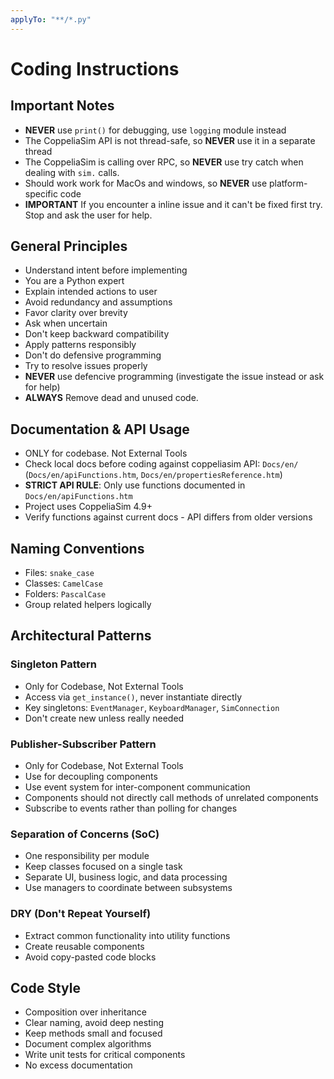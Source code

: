 ```yaml
---
applyTo: "**/*.py"
---
```


# Coding Instructions

## Important Notes
- **NEVER** use `print()` for debugging, use `logging` module instead
- The CoppeliaSim API is not thread-safe, so **NEVER** use it in a separate thread
- The CoppeliaSim is calling over RPC, so **NEVER** use try catch when dealing with `sim.` calls.
- Should work work for MacOs and windows, so **NEVER** use platform-specific code
- **IMPORTANT** If you encounter a inline issue and it can't be fixed first try. Stop and ask the user for help.

## General Principles

- Understand intent before implementing
- You are a Python expert
- Explain intended actions to user
- Avoid redundancy and assumptions
- Favor clarity over brevity
- Ask when uncertain
- Don't keep backward compatibility
- Apply patterns responsibly
- Don't do defensive programming
- Try to resolve issues properly
- **NEVER** use defencive programming (investigate the issue instead or ask for help)
- **ALWAYS** Remove dead and unused code.

## Documentation & API Usage

- ONLY for codebase. Not External Tools
- Check local docs before coding against coppeliasim API: `Docs/en/` (`Docs/en/apiFunctions.htm`, `Docs/en/propertiesReference.htm`)
- **STRICT API RULE**: Only use functions documented in `Docs/en/apiFunctions.htm`
- Project uses CoppeliaSim 4.9+
- Verify functions against current docs - API differs from older versions

## Naming Conventions

- Files: `snake_case`
- Classes: `CamelCase`
- Folders: `PascalCase`
- Group related helpers logically

## Architectural Patterns

### Singleton Pattern
- Only for Codebase, Not External Tools
- Access via `get_instance()`, never instantiate directly
- Key singletons: `EventManager`, `KeyboardManager`, `SimConnection`
- Don't create new unless really needed

### Publisher-Subscriber Pattern
- Only for Codebase, Not External Tools
- Use for decoupling components
- Use event system for inter-component communication
- Components should not directly call methods of unrelated components
- Subscribe to events rather than polling for changes

### Separation of Concerns (SoC)
- One responsibility per module
- Keep classes focused on a single task
- Separate UI, business logic, and data processing
- Use managers to coordinate between subsystems

### DRY (Don't Repeat Yourself)
- Extract common functionality into utility functions
- Create reusable components
- Avoid copy-pasted code blocks

## Code Style

- Composition over inheritance
- Clear naming, avoid deep nesting
- Keep methods small and focused
- Document complex algorithms
- Write unit tests for critical components
- No excess documentation